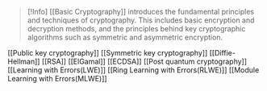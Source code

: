 > [!Info]
> [[Basic Cryptography]] introduces the fundamental principles and techniques of cryptography. This includes basic encryption and decryption methods, and the principles behind key cryptographic algorithms such as symmetric and asymmetric encryption.


[[Public key cryptography]]
[[Symmetric key cryptography]]
[[Diffie-Hellman]]
[[RSA]]
[[ElGamal]]
[[ECDSA]]
[[Post quantum cryptography]]
[[Learning with Errors(LWE)]]
[[Ring Learning with Errors(RLWE)]]
[[Module Learning with Errors(MLWE)]]